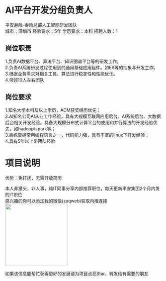 # AI平台开发分组负责人
平安寿险-寿险总部人工智能研发团队  
城市：深圳市 经验要求：5年 学历要求：本科  招聘人数：1

## 岗位职责
1.负责AI数据平台、算法平台、知识图谱平台等的研发工作。   
2.负责AI系统研发过程使用到的通用基础应用组件。如ES等的抽象与开发工作。   
3.根据业务需求对相关工具、算法进行稳定性和性能优化。   
4.带领10人左右团队

## 岗位要求
1.知名大学本科及以上学历，ACM获奖经历优先；   
2.AI知名公司AI从业工作经验，具有大规模互联网应用后台、AI系统后台、大数据后台相关开发经验。具备大规模分布式计算平台的使用和并行算法的开发经验优先，如hadoop/spark等；   
3.熟练掌握常用编程语言之一，代码能力强，具有丰富的linux下开发经验；   
4.具有5年以上带团队经验

# 项目说明

优势：免打扰，无需开放简历

本人非猎头，非人事，纯IT同事分享内部推荐职位，每天更新平安集团2个月内发的IT职位  
感兴趣的你可以添加我的微信(zaqweb)获取内推连接  
<img src="https://github.com/zaqweb/PA-IT-JOBS/blob/master/WechatICode.jpeg"  height="200" width="200">

如果该信息能帮忙获得更好的发展请为项目点亮Star，转发给有需要的朋友




